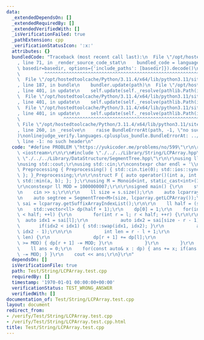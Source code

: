 ```yaml
---
data:
  _extendedDependsOn: []
  _extendedRequiredBy: []
  _extendedVerifiedWith: []
  _isVerificationFailed: true
  _pathExtension: cpp
  _verificationStatusIcon: ':x:'
  attributes: {}
  bundledCode: "Traceback (most recent call last):\n  File \"/opt/hostedtoolcache/Python/3.11.4/x64/lib/python3.11/site-packages/onlinejudge_verify/documentation/build.py\"\
    , line 71, in _render_source_code_stat\n    bundled_code = language.bundle(stat.path,\
    \ basedir=basedir, options={'include_paths': [basedir]}).decode()\n          \
    \         ^^^^^^^^^^^^^^^^^^^^^^^^^^^^^^^^^^^^^^^^^^^^^^^^^^^^^^^^^^^^^^^^^^^^^^^^^^^^^^^^^\n\
    \  File \"/opt/hostedtoolcache/Python/3.11.4/x64/lib/python3.11/site-packages/onlinejudge_verify/languages/cplusplus.py\"\
    , line 187, in bundle\n    bundler.update(path)\n  File \"/opt/hostedtoolcache/Python/3.11.4/x64/lib/python3.11/site-packages/onlinejudge_verify/languages/cplusplus_bundle.py\"\
    , line 401, in update\n    self.update(self._resolve(pathlib.Path(included), included_from=path))\n\
    \  File \"/opt/hostedtoolcache/Python/3.11.4/x64/lib/python3.11/site-packages/onlinejudge_verify/languages/cplusplus_bundle.py\"\
    , line 401, in update\n    self.update(self._resolve(pathlib.Path(included), included_from=path))\n\
    \  File \"/opt/hostedtoolcache/Python/3.11.4/x64/lib/python3.11/site-packages/onlinejudge_verify/languages/cplusplus_bundle.py\"\
    , line 401, in update\n    self.update(self._resolve(pathlib.Path(included), included_from=path))\n\
    \                ^^^^^^^^^^^^^^^^^^^^^^^^^^^^^^^^^^^^^^^^^^^^^^^^^^^^^^^^^\n \
    \ File \"/opt/hostedtoolcache/Python/3.11.4/x64/lib/python3.11/site-packages/onlinejudge_verify/languages/cplusplus_bundle.py\"\
    , line 260, in _resolve\n    raise BundleErrorAt(path, -1, \"no such header\"\
    )\nonlinejudge_verify.languages.cplusplus_bundle.BundleErrorAt: ../Algorithms/binarySearch.hpp:\
    \ line -1: no such header\n"
  code: "#define PROBLEM \"https://yukicoder.me/problems/no/599\"\r\n\r\n#include\
    \ <iostream>\r\n\r\n#include \"./../../Library/String/LCPArray.hpp\"\r\n#include\
    \ \"./../../Library/DataStructure/SegmentTree.hpp\"\r\n\r\nusing ll = long long;\r\
    \nusing std::cout;\r\nusing std::cin;\r\nconstexpr char endl = '\\n';\r\nstruct\
    \ Preprocessing { Preprocessing() { std::cin.tie(0); std::ios::sync_with_stdio(0);\
    \ }; }_Preprocessing;\r\n\r\nstruct F { auto operator()(int a, int b)const { return\
    \ std::min(a, b); }; };\r\nusing M = Monoid<int, static_cast<int>(1e9), F>;\r\n\
    \r\nconstexpr ll MOD = 1000000007;\r\n\r\nsigned main() {\r\n    std::string s;\r\
    \n    cin >> s;\r\n\r\n    ll size = s.size();\r\n    auto lcparray = LCPArray(s);\r\
    \n    auto segtree = SegmentTree<M>(size, lcparray.getLCPArray());\r\n    auto\
    \ sai = lcparray.getSuffixArrayIndexList();\r\n\r\n    ll half = (size >> 1);\r\
    \n    std::vector<ll> dp(half + 1);\r\n    dp[0] = 1;\r\n    for(int l = 0; l\
    \ < half; ++l) {\r\n        for(int r = l; r < half; ++r) {\r\n\r\n          \
    \  auto idx1 = sai[l];\r\n            auto idx2 = sai[size - r - 1];\r\n     \
    \       if(idx2 < idx1) { std::swap(idx1, idx2); }\r\n            auto lcp = segtree.query(idx1,\
    \ idx2 - 1);\r\n\r\n            int len = r - l + 1;\r\n            if(lcp >=\
    \ len) {\r\n                dp[r + 1] += dp[l];\r\n                if(dp[r + 1]\
    \ >= MOD) { dp[r + 1] -= MOD; }\r\n            }\r\n        }\r\n    }\r\n\r\n\
    \    ll ans = 0;\r\n    for(const auto& x : dp) { ans += x; if(ans >= MOD) { ans\
    \ -= MOD; } }\r\n    cout << ans;\r\n}\r\n"
  dependsOn: []
  isVerificationFile: true
  path: Test/String/LCPArray.test.cpp
  requiredBy: []
  timestamp: '1970-01-01 00:00:00+00:00'
  verificationStatus: TEST_WRONG_ANSWER
  verifiedWith: []
documentation_of: Test/String/LCPArray.test.cpp
layout: document
redirect_from:
- /verify/Test/String/LCPArray.test.cpp
- /verify/Test/String/LCPArray.test.cpp.html
title: Test/String/LCPArray.test.cpp
---
```

